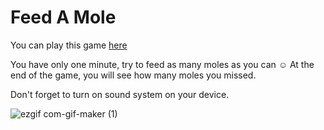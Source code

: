# Feed A Mole

You can play this game [here](https://kogayirina.github.io/feed-a-mole/)

You have only one minute, try to feed as many moles as you can ☺️ At the end of the game, you will see how many moles you missed.

Don't forget to turn on sound system on your device.

![ezgif com-gif-maker (1)](https://user-images.githubusercontent.com/63745301/181300619-e22cc3b5-2952-4de3-be72-21b93124655d.gif)

